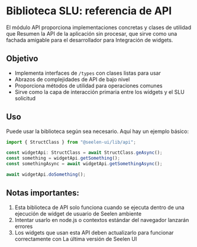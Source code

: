 # **Biblioteca SLU: referencia de API**

El módulo API proporciona implementaciones concretas y clases de utilidad que 
Resumen la API de la aplicación sin procesar, que sirve como una fachada amigable para el desarrollador para 
Integración de widgets.

## **Objetivo**

* Implementa interfaces de `/types` con clases listas para usar
* Abrazos de complejidades de API de bajo nivel
* Proporciona métodos de utilidad para operaciones comunes
* Sirve como la capa de interacción primaria entre los widgets y el SLU 
  solicitud

## **Uso**

Puede usar la biblioteca según sea necesario. Aquí hay un ejemplo básico:

```ts
import { StructClass } from "@seelen-ui/lib/api";

const widgetApi: StructClass = await StructClass.geAsync();
const something = widgetApi.getSomething();
const somethingAsync = await widgetApi.getSomethingAsync();

await widgetApi.doSomething();
```

## **Notas importantes:**

1. Esta biblioteca de API solo funciona cuando se ejecuta dentro de una ejecución de widget de usuario de Seelen 
   ambiente
2. Intentar usarlo en node.js o contextos estándar del navegador lanzarán 
   errores
3. Los widgets que usan esta API deben actualizarlo para funcionar correctamente con 
   La última versión de Seelen UI
